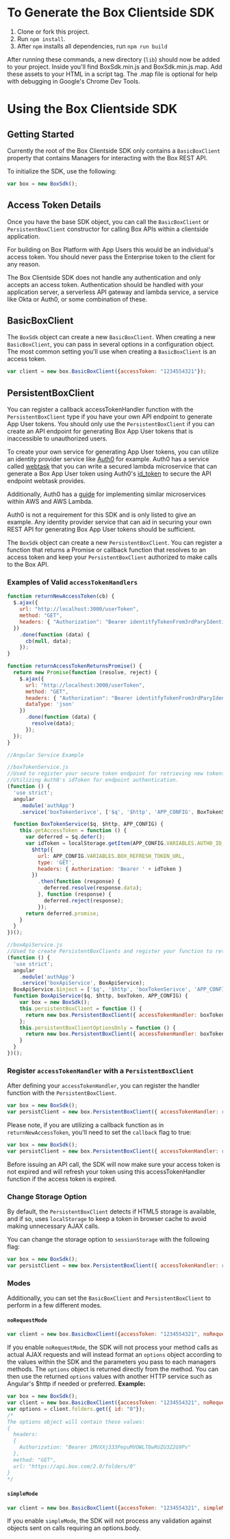 # To Generate the Box Clientside SDK

1. Clone or fork this project.
2. Run `npm install`.
3. After `npm` installs all dependencies, run `npm run build`

After running these commands, a new directory (`lib`) should now be added to your project. Inside you'll find BoxSdk.min.js and BoxSdk.min.js.map. Add these assets to your HTML in a script tag. The .map file is optional for help with debugging in Google's Chrome Dev Tools.

# Using the Box Clientside SDK

## Getting Started
Currently the root of the Box Clientside SDK only contains a `BasicBoxClient` property that contains Managers for interacting with the Box REST API.

To initialize the SDK, use the following:

```javascript
var box = new BoxSdk();
```

## Access Token Details
Once you have the base SDK object, you can call the `BasicBoxClient` or `PersistentBoxClient` constructor for calling Box APIs within a clientside application.

For building on Box Platform with App Users this would be an individual's access token. You should never pass the Enterprise token to the client for any reason.

The Box Clientside SDK does not handle any authentication and only accepts an access token. Authentication should be handled with your application server, a serverless API gateway and lambda service, a service like Okta or Auth0, or some combination of these.

## BasicBoxClient
The `BoxSdk` object can create a new `BasicBoxClient`. When creating a new `BasicBoxClient`, you can pass in several options in a configuration object.
The most common setting you'll use when creating a `BasicBoxClient` is an access token.
```javascript
var client = new box.BasicBoxClient({accessToken: "1234554321"});
```

## PersistentBoxClient
You can register a callback accessTokenHandler function with the `PersistentBoxClient` type if you have your own API endpoint to generate App User tokens. You should only use the `PersistentBoxClient` if you can create an API endpoint for generating Box App User tokens that is inaccessible to unauthorized users. 

To create your own service for generating App User tokens, you can utilize an identity provider service like [Auth0](https://auth0.com) for example. Auth0 has a service called [webtask](https://webtask.io/) that you can write a secured lambda microservice that can generate a Box App User token using Auth0's [id_token](https://auth0.com/docs/tokens/id_token) to secure the API endpoint webtask provides.

Additionally, Auth0 has a [guide](https://auth0.com/docs/integrations/aws-api-gateway) for implementing similar microservices within AWS and AWS Lambda.

Auth0 is not a requirement for this SDK and is only listed to give an example. Any identity provider service that can aid in securing your own REST API for generating Box App User tokens should be sufficient.  

The `BoxSdk` object can create a new `PersistentBoxClient`. You can register a function that returns a Promise or callback function that resolves to an access token and keep your `PersistentBoxClient` authorized to make calls to the Box API.
### Examples of Valid `accessTokenHandlers`
```javascript
function returnNewAccessToken(cb) {
  $.ajax({
    url: "http://localhost:3000/userToken",
    method: "GET",
    headers: { "Authorization": "Bearer identitfyTokenFrom3rdParyIdentityProvider" },
  })
    .done(function (data) {
      cb(null, data);
    });
}

function returnAccessTokenReturnsPromise() {
  return new Promise(function (resolve, reject) {
    $.ajax({
      url: "http://localhost:3000/userToken",
      method: "GET",
      headers: { "Authorization": "Bearer identitfyTokenFrom3rdParyIdentityProvider" },
      dataType: 'json'
    })
      .done(function (data) {
        resolve(data);
      });
  });
}

//Angular Service Example

//boxTokenService.js
//Used to register your secure token endpoint for retrieving new tokens on expiration.
//Utilizing Auth0's idToken for endpoint authentication.
(function () {
  'use strict';
  angular
    .module('authApp')
    .service('boxTokenSerivce', ['$q', '$http', 'APP_CONFIG', BoxTokenService]);

  function BoxTokenService($q, $http, APP_CONFIG) {
    this.getAccessToken = function () {
      var deferred = $q.defer();
      var idToken = localStorage.getItem(APP_CONFIG.VARIABLES.AUTH0_ID_TOKEN_STORAGE_KEY);
        $http({
          url: APP_CONFIG.VARIABLES.BOX_REFRESH_TOKEN_URL,
          type: 'GET',
          headers: { Authorization: 'Bearer ' + idToken }
        })
          .then(function (response) {
            deferred.resolve(response.data);
          }, function (response) {
            deferred.reject(response);
          });
      return deferred.promise;
    }
  }
})();

//boxApiService.js
//Used to create PersistentBoxClients and register your function to retrieve new tokens on expiration.
(function () {
  'use strict';
  angular
    .module('authApp')
    .service('boxApiService', BoxApiService);
  BoxApiService.$inject = ['$q', '$http', 'boxTokenSerivce', 'APP_CONFIG'];
  function BoxApiService($q, $http, boxToken, APP_CONFIG) {
    var box = new BoxSdk();
    this.persistentBoxClient = function () {
      return new box.PersistentBoxClient({ accessTokenHandler: boxToken.getAccessToken });
    };
    this.persistentBoxClientOptionsOnly = function () {
      return new box.PersistentBoxClient({ accessTokenHandler: boxToken.getAccessToken, noRequestMode: true });
    }
  }
})();
```

### Register `accessTokenHandler` with a `PersistentBoxClient`
After defining your `accessTokenHandler`, you can register the handler function with the `PersistentBoxClient`.
```javascript
var box = new BoxSdk();
var persistClient = new box.PersistentBoxClient({ accessTokenHandler: returnAccessTokenReturnsPromise });
```

Please note, if you are utilizing a callback function as in `returnNewAccessToken`, you'll need to set the `callback` flag to true:
```javascript
var box = new BoxSdk();
var persistClient = new box.PersistentBoxClient({ accessTokenHandler: returnNewAccessToken, callback: true });
```
Before issuing an API call, the SDK will now make sure your access token is not expired and will refresh your token using this accessTokenHandler function if the access token is expired.

### Change Storage Option
By default, the `PersistentBoxClient` detects if HTML5 storage is available, and if so, uses `localStorage` to keep a token in browser cache to avoid making unnecessary AJAX calls.

You can change the storage option to `sessionStorage` with the following flag:
```javascript
var box = new BoxSdk();
var persistClient = new box.PersistentBoxClient({ accessTokenHandler: returnAccessTokenReturnsPromise, storage: "sessionStorage" });
```
### Modes
Additionally, you can set the `BasicBoxClient` and `PersistentBoxClient` to perform in a few different modes.
#### `noRequestMode`
```javascript
var client = new box.BasicBoxClient({accessToken: "1234554321", noRequestMode: true});
```
If you enable `noRequestMode`, the SDK will not process your method calls as actual AJAX requests and will instead format an `options` object according to the values within the SDK and the parameters you pass to each managers methods. The `options` object is returned directly from the method.
You can then use the returned `options` values with another HTTP service such as Angular's $http if needed or preferred.
**Example:**
```javascript
var box = new BoxSdk();
var client = new box.BasicBoxClient({accessToken: "1234554321", noRequestMode: true});
var options = client.folders.get({ id: "0"});
/*
The options object will contain these values:
{
  headers: 
  {
    Authorization: "Bearer 1MVXXj333PepuMVOWLT8wRUZU3Z2G9Pv"
  },
  method: "GET",
  url: "https://api.box.com/2.0/folders/0"
}
*/
```

#### `simpleMode`
```javascript
var client = new box.BasicBoxClient({accessToken: "1234554321", simpleMode: true});
```
If you enable `simpleMode`, the SDK will not process any validation against objects sent on calls requiring an options.body. 